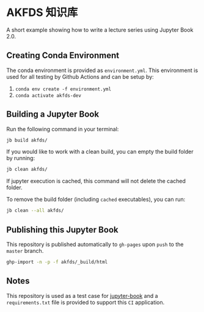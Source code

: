 # AKFDS 知识库

A short example showing how to write a lecture series using Jupyter Book 2.0.

## Creating Conda Environment

The conda environment is provided as `environment.yml`. This environment is used for all testing by Github Actions and can be setup by:

1. `conda env create -f environment.yml`
2. `conda activate akfds-dev`

## Building a Jupyter Book

Run the following command in your terminal:

```bash
jb build akfds/
```

If you would like to work with a clean build, you can empty the build folder by running:

```bash
jb clean akfds/
```

If jupyter execution is cached, this command will not delete the cached folder. 

To remove the build folder (including `cached` executables), you can run:

```bash
jb clean --all akfds/
```

## Publishing this Jupyter Book

This repository is published automatically to `gh-pages` upon `push` to the `master` branch.

```bash
ghp-import -n -p -f akfds/_build/html
```

## Notes

This repository is used as a test case for [jupyter-book](https://github.com/executablebooks/jupyter-book) and 
a `requirements.txt` file is provided to support this `CI` application.